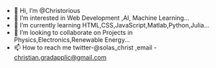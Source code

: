 - 👋 Hi, I’m @Christorious
- 👀 I’m interested in  Web Development ,AI, Machine Learning...
- 🌱 I’m currently learning  HTML,CSS,JavaScript,Matlab,Python,Julia...
- 💞️ I’m looking to collaborate on Projects in Physics,Electronics,Renewable Energy...
- 📫 How to reach me twitter-@solas_christ ,email - christian.gradapplic@gmail.com

<!---
Christorious/Christorious is a ✨ special ✨ repository because its `README.md` (this file) appears on your GitHub profile.
You can click the Preview link to take a look at your changes.
--->
